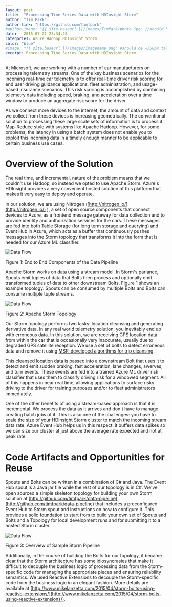 ```yaml
---
layout: post
title:  "Processing Time Series Data with HDInsight Storm"
author: "Tim Park"
author-link: "https://github.com/timfpark"
#author-image: "{{ site.baseurl }}/images/TimPark/photo.jpg" //should be square dimensions
date:   2015-07-21 23:34:28
categories: Azure Hadoop HDInsight Storm
color: "blue"
#image: "{{ site.baseurl }}/images/imagename.png" #should be ~350px tall
excerpt: Processing Time Series Data with HDInsight Storm
---
```


At Microsoft, we are working with a number of car manufacturers on processing telemetry streams.  One of the key business scenarios for the incoming real-time car telemetry is to offer real-time driver risk scoring for end user driving guidance applications, fleet administration, and usage-based insurance scenarios. This risk scoring is accomplished by combining telemetry data including speed, braking, and acceleration over a time window to produce an aggregate risk score for the driver.

As we connect more devices to the internet, the amount of data and context we collect from these devices is increasing geometrically. The conventional solution to processing these large scale sets of information is to process it Map-Reduce style with systems like Apache Hadoop.  However, for some problems, the latency in using a batch system does not enable you to exploit this incoming data in a timely enough manner to be applicable to certain business use cases.

# Overview of the Solution

The real time, and incremental, nature of the problem means that we couldn't use Hadoop, so instead we opted to use Apache Storm. Azure's HDInsight provides a very convenient hosted solution of this platform that makes it very easy to deploy and operate.

In our solution, we are using Nitrogen ([http://nitrogen.io/](http://nitrogen.io/) ), a set of open source components that connect devices to Azure, as a frontend message gateway for data collection and to provide identity and authorization services for the cars.  These messages are fed into both Table Storage (for long term storage and querying) and Event Hub in Azure, which acts as a buffer that continuously pushes messages into the Storm topology that transforms it into the form that is needed for our Azure ML classifier.

![Data Flow]({{site.baseurl}}/images/2015-07-21-Processing-Time-Series-Data-with-HDInsight-Storm_images/image001.png)

Figure 1: End to End Components of the Data Pipeline

Apache Storm works on data using a stream model. In Storm's parlance, Spouts emit tuples of data that Bolts then process and optionally emit transformed tuples of data to other downstream Bolts.  Figure 1 shows an example topology.  Spouts can be consumed by multiple Bolts and Bolts can consume multiple tuple streams.

![Data Flow]({{site.baseurl}}/images/2015-07-21-Processing-Time-Series-Data-with-HDInsight-Storm_images/image002.png)

Figure 2: Apache Storm Topology

Our Storm topology performs two tasks:  location cleansing and generating derivative data.  In any real world telemetry solution, you inevitably end up with erroneous data. In this solution, we are receiving GPS location data from within the car that is occasionally very inaccurate, usually due to degraded GPS satellite reception.  We use a set of bolts to detect erroneous data and remove it using [MSR-developed algorithms for trip cleansing](http://research.microsoft.com/en-us/um/people/jckrumm/Publications%202008/sae%20route%20prediction%20-%20camera%20ready%20v3.pdf).

This cleansed location data is passed into a downstream Bolt that uses it to detect and emit sudden braking, fast acceleration, lane changes, swerves, and turn events.  These events are fed into a trained Azure ML driver risk classifier that uses them to classify driving risk for a windowed segment.  All of this happens in near real time, allowing applications to surface risky driving to the driver for training purposes and/or to fleet administrators immediately.

One of the other benefits of using a stream-based approach is that it is incremental.  We process the data as it arrives and don't have to manage creating batch jobs of it.  This is also one of the challenges: you have to scale the size of your HDInsight Storm cluster to match the incoming stream data rate.  Azure Event Hub helps us in this respect: it buffers data spikes so we can size our cluster at just above the average rate expected and not at peak rate.

# Code Artifacts and Opportunities for Reuse

Spouts and Bolts can be written in a combination of C# and Java. The Event Hub spout is a Java jar file while the rest of our topology is in C#. We've open sourced a simple skeleton topology for building your own Storm solution at [http://github.com/timfpark/data-pipeline](http://github.com/timfpark/data-pipeline) that includes a preconfigured Event Hub to Storm spout and instructions on how to configure it.  This provides a solid foundation to start from to build your own set of Spouts and Bolts and a Topology for local development runs and for submitting it to a hosted Storm cluster.

![Data Flow]({{site.baseurl}}/images/2015-07-21-Processing-Time-Series-Data-with-HDInsight-Storm_images/image003.png)

Figure 3: Overview of Sample Storm Pipeline

Additionally, in the course of building the Bolts for our topology, it became clear that the Storm architecture has some idiosyncrasies that make it difficult to decouple the business logic of processing data from the Storm-specific code for managing the appropriate pieces and ensuring reliability semantics.  We used Reactive Extensions to decouple the Storm-specific code from the business logic in an elegant fashion.  More details are available at [http://www.mikelanzetta.com/2015/04/storm-bolts-using-reactive-extensions/](http://www.mikelanzetta.com/2015/04/storm-bolts-using-reactive-extensions/).